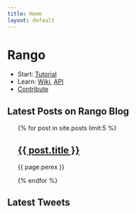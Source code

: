 ```yaml
---
title: Home
layout: default
---
```


Rango
=====

* Start: [Tutorial](http://wiki.github.com/botanicus/rango/tutorial)
* Learn: [Wiki](http://botanicus.github.com/rango/faq.html), [API](http://rdoc.info/projects/botanicus/rango)
* [Contribute](http://github.com/botanicus/rango)

Latest Posts on Rango Blog
--------------------------
<ul>
  {% for post in site.posts limit:5 %}
    <h2><a href="/rango{{ post.url }}">{{ post.title }}</a></h2>
    <p>{{ page.perex }}</p>
  {% endfor %}
</ul>

Latest Tweets
-------------
<div id="tweets"></div>
